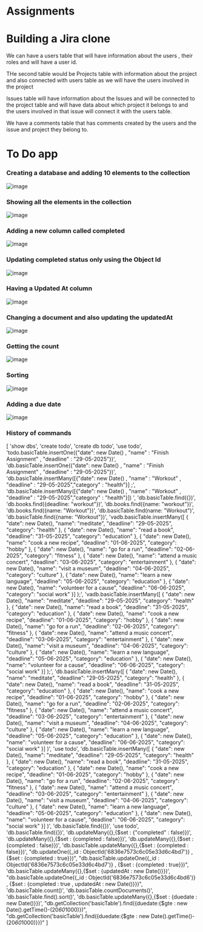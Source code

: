 # Assignments

<h1>Building a Jira clone</h1>

<p>We can have a users table that will have information about the users , their roles and will have a user id.</p>
<p>THe second table would be Projects table with information about the project and also connected with users table as we will have the users involved in the project</p>
<p>Issues table will have information about the Issues and will be connected to the project table and will have data about which project it belongs to and the users involved in that issue will connect it with the users table.</p>
<p>We have a comments table that has comments created by the users and the issue and project they belong to.</p>

<h1>To Do app</h1>

<h3>Creating a database and adding 10 elements to the collection</h3>

![image](https://github.com/user-attachments/assets/21e34519-60e0-4057-a265-045c181460f0)

<h3>Showing all the elements in the collection</h3>

![image](https://github.com/user-attachments/assets/9a52e439-0a17-485c-88ae-c22ca519b880)

<h3>Adding a new column called completed</h3>

![image](https://github.com/user-attachments/assets/f6741480-55aa-4d36-89c3-81d4a8ec4650)

<h3>Updating completed status only using the Object Id</h3>

![image](https://github.com/user-attachments/assets/ff6b8cbb-1609-4594-b72c-566254345ffd)

<h3>Having a Updated At column</h3>

![image](https://github.com/user-attachments/assets/f3ab889b-6381-44a2-9711-9f59f855e90f)

<h3>Changing a document and also updating the updatedAt</h3>

![image](https://github.com/user-attachments/assets/133c1cde-a1b1-4fde-8218-affccc083146)

<h3>Getting the count</h3>

![image](https://github.com/user-attachments/assets/85958504-c740-4489-8572-c5638bbbcf1e)

<h3>Sorting</h3>

![image](https://github.com/user-attachments/assets/ffc741fb-8b86-4793-af6f-eb1eafdf299e)

<h3>Adding a due date</h3>

![image](https://github.com/user-attachments/assets/9137bd18-b239-499c-af95-debc038ae808)

<h3>History of commands</h3>

[
  'show dbs',
  'create todo',
  'create db todo',
  'use todo',
  'todo.basicTable.insertOne({"date": new Date() , "name" : "Finish Assignment" , "deadline" : "29-05-2025"})',
  'db.basicTable.insertOne({"date": new Date() , "name" : "Finish Assignment" , "deadline" : "29-05-2025"})',
  'db.basicTable.insertMany([{"date": new Date() , "name" : "Workout" , "deadline" : "29-05-2025","category" : "health"}] ;',
  'db.basicTable.insertMany([{"date": new Date() , "name" : "Workout" , "deadline" : "29-05-2025","category" : "health"}]) ',
  'db.basicTable.find({})',
  'db.books.find({deadline: "workout"})',
  'db.books.find({name: "workout"})',
  'db.books.find({name: "Workout"})',
  'db.basicTable.find(name: "Workout")',
  'db.basicTable.find({name: "Workout"})',
  'vadb.basicTable.insertMany([ { "date": new Date(), "name": "meditate", "deadline": "29-05-2025", "category": "health" }, { "date": new Date(), "name": "read a book", "deadline": "31-05-2025", "category": "education" }, { "date": new Date(), "name": "cook a new recipe", "deadline": "01-06-2025", "category": "hobby" }, { "date": new Date(), "name": "go for a run", "deadline": "02-06-2025", "category": "fitness" }, { "date": new Date(), "name": "attend a music concert", "deadline": "03-06-2025", "category": "entertainment" }, { "date": new Date(), "name": "visit a museum", "deadline": "04-06-2025", "category": "culture" }, { "date": new Date(), "name": "learn a new language", "deadline": "05-06-2025", "category": "education" }, { "date": new Date(), "name": "volunteer for a cause", "deadline": "06-06-2025", "category": "social work" }] );',
  'vadb.basicTable.insertMany([ { "date": new Date(), "name": "meditate", "deadline": "29-05-2025", "category": "health" }, { "date": new Date(), "name": "read a book", "deadline": "31-05-2025", "category": "education" }, { "date": new Date(), "name": "cook a new recipe", "deadline": "01-06-2025", "category": "hobby" }, { "date": new Date(), "name": "go for a run", "deadline": "02-06-2025", "category": "fitness" }, { "date": new Date(), "name": "attend a music concert", "deadline": "03-06-2025", "category": "entertainment" }, { "date": new Date(), "name": "visit a museum", "deadline": "04-06-2025", "category": "culture" }, { "date": new Date(), "name": "learn a new language", "deadline": "05-06-2025", "category": "education" }, { "date": new Date(), "name": "volunteer for a cause", "deadline": "06-06-2025", "category": "social work" }] );',
  'db.basicTable.insertMany([ { "date": new Date(), "name": "meditate", "deadline": "29-05-2025", "category": "health" }, { "date": new Date(), "name": "read a book", "deadline": "31-05-2025", "category": "education" }, { "date": new Date(), "name": "cook a new recipe", "deadline": "01-06-2025", "category": "hobby" }, { "date": new Date(), "name": "go for a run", "deadline": "02-06-2025", "category": "fitness" }, { "date": new Date(), "name": "attend a music concert", "deadline": "03-06-2025", "category": "entertainment" }, { "date": new Date(), "name": "visit a museum", "deadline": "04-06-2025", "category": "culture" }, { "date": new Date(), "name": "learn a new language", "deadline": "05-06-2025", "category": "education" }, { "date": new Date(), "name": "volunteer for a cause", "deadline": "06-06-2025", "category": "social work" }] )',
  'use todo',
  'db.basicTable.insertMany([ { "date": new Date(), "name": "meditate", "deadline": "29-05-2025", "category": "health" }, { "date": new Date(), "name": "read a book", "deadline": "31-05-2025", "category": "education" }, { "date": new Date(), "name": "cook a new recipe", "deadline": "01-06-2025", "category": "hobby" }, { "date": new Date(), "name": "go for a run", "deadline": "02-06-2025", "category": "fitness" }, { "date": new Date(), "name": "attend a music concert", "deadline": "03-06-2025", "category": "entertainment" }, { "date": new Date(), "name": "visit a museum", "deadline": "04-06-2025", "category": "culture" }, { "date": new Date(), "name": "learn a new language", "deadline": "05-06-2025", "category": "education" }, { "date": new Date(), "name": "volunteer for a cause", "deadline": "06-06-2025", "category": "social work" }] )',
  'db.basicTable.find({})',
  'use todo',
  'db.basicTable.find({})',
  'db.updateMany({},{$set : {"completed" : false)})',
  'db.updateMany({},{$set : {completed : false)})',
  'db.updateMany({},{$set : {completed : false}})',
  'db.basicTable.updateMany({},{$set : {completed : false}})',
  "db.updateOne({_id : ObjectId('6836e7573c6c05e33d6c4bd7')} , {$set : {completed : true}})",
  "db.basicTable.updateOne({_id : ObjectId('6836e7573c6c05e33d6c4bd7')} , {$set : {completed : true}})",
  'db.basicTable.updateMany({},{$set : {updatedAt : new Date()}})',
  "db.basicTable.updateOne({_id : ObjectId('6836e7573c6c05e33d6c4bd6')} , {$set : {completed : true , updatedAt : new Date()}})",
  'db.basicTable.count()',
  'db.basicTable.countDocuments()',
  'db.basicTable.find().sort()',
  'db.basicTable.updateMany({},{$set : {duedate : new Date()}})',
  "db.getCollection('basicTable').find({duedate:{$gte : new Date().getTime()-(20*60*1000)})",
  "db.getCollection('basicTable').find({duedate:{$gte : new Date().getTime()-(20*60*1000)}})"
]



